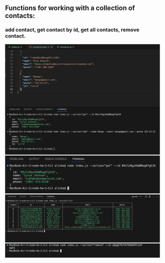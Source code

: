 ## Functions for working with a collection of contacts:
### add contact, get contact by id, get all contacts, remove contact.

![remove](/assets/add_contact.png)
![remove](/assets/get_by_id.png)
![remove](/assets/get_all.png)
![remove](/assets/remove.png) 
